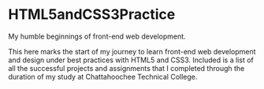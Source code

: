 # HTML5andCSS3Practice
My humble beginnings of front-end web development.

This here marks the start of my journey to learn front-end web development and design under best practices with HTML5 and CSS3. 
Included is a list of all the successful projects and assignments that I completed through the duration
of my study at Chattahoochee Technical College.
